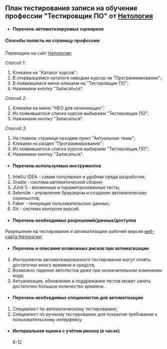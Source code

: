 ## План тестирования записи на обучение профессии "Тестировщик ПО" от [Нетология](https://netology.ru/)
- #### Перечень автоматизируемых сценариев
##### Cпособы попасть на страницу профессии:

Переходим на сайт [Нетология](https://netology.ru/);

*Способ 1*:

1. Кликаем на "Каталог курсов";
2. В открвывшемся каталоге наводим курсор на "Программирование";
3. В появившемся меню кликаем на "Тестировщик ПО";
4. Нажимаем кнопку "Записаться".

*Способ 2*:

1. Кликаем на меню "НЕО для начинающих";
2. Из появившегося списка курсов выбираем "Тестировщик ПО";
3. Нажимаем кнопку "Записаться".

*Способ 3*:

1. На главное странице находим пункт "Актуальные темы";
2. Кликаем на раздел "Программирование";
3. Из появившегося списка курсов выбираем "Тестировщик ПО";
4. Нажимаем кнопку "Записаться".

- #### Перечень используемых инструментов

1. IntelliJ IDEA - самая популярная и удобная среда разработки;
2. Gradle - система автоматической сборки;
3. JUnit 5 - вложенные и параметризованные тесты;
4. Selenide - управление браузером и создание автоматических скриншотов;
6. Faker - генерация пользовательских данных;
7. Git - система контроля версий. 

- #### Перечень необходимых разрешений/данных/доступов

 Разрешение на тестирование и автоматизацию рабочей версии [веб-сайта Нетология](https://netology.ru/);
 
- #### Перечень и описание возможных рисков при автоматизации

1. Инструменты автоматизированного тестирования могут отнять достаточно много времени и средств;
2. Возможно падение автотестов даже при незначительном изменении кода;
3. Актуализация, обновление и поддрежание тестов может занять достаточно большое количество времени.

- #### Перечень необходимых специалистов для автоматизации

1. Специалист по автоматическому тестированию;
2. Специалист по ручному тестированию для покрытия требовании к пользовательскому интерфейсу.

- #### Интервальная оценка с учётом рисков (в часах)

  8-12




